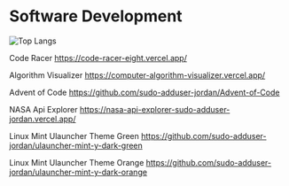 # Software Development 


![Top Langs](https://github-readme-stats.vercel.app/api/top-langs/?username=sudo-adduser-jordan&hide_progress=true&theme=transparent&hide=html,CSS,Batchfile&langs_count=8)

Code Racer
https://code-racer-eight.vercel.app/

<!-- 
Music Wizard Discord Player
https://music-wizard.vercel.app/
-->

Algorithm Visualizer
https://computer-algorithm-visualizer.vercel.app/

Advent of Code
https://github.com/sudo-adduser-jordan/Advent-of-Code

NASA Api Explorer
https://nasa-api-explorer-sudo-adduser-jordan.vercel.app/

Linux Mint Ulauncher Theme Green
https://github.com/sudo-adduser-jordan/ulauncher-mint-y-dark-green

Linux Mint Ulauncher Theme Orange
https://github.com/sudo-adduser-jordan/ulauncher-mint-y-dark-orange
